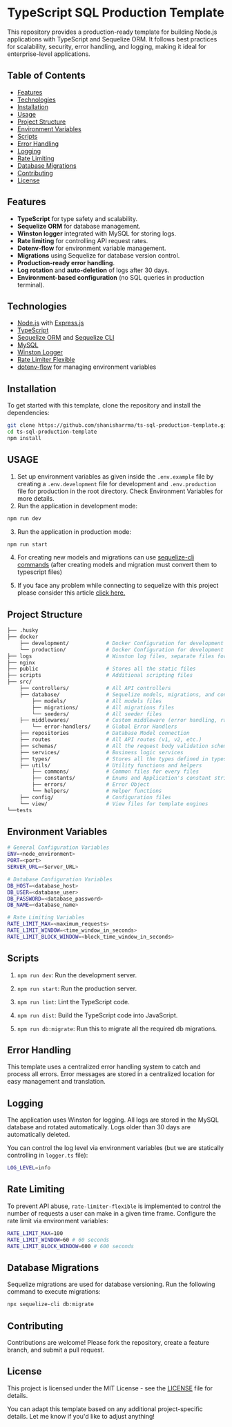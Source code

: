 # TypeScript SQL Production Template

This repository provides a production-ready template for building Node.js applications with TypeScript and Sequelize ORM. It follows best practices for scalability, security, error handling, and logging, making it ideal for enterprise-level applications.

## Table of Contents

-   [Features](#features)
-   [Technologies](#technologies)
-   [Installation](#installation)
-   [Usage](#usage)
-   [Project Structure](#project-structure)
-   [Environment Variables](#environment-variables)
-   [Scripts](#scripts)
-   [Error Handling](#error-handling)
-   [Logging](#logging)
-   [Rate Limiting](#rate-limiting)
-   [Database Migrations](#database-migrations)
-   [Contributing](#contributing)
-   [License](#license)

## Features

-   **TypeScript** for type safety and scalability.
-   **Sequelize ORM** for database management.
-   **Winston logger** integrated with MySQL for storing logs.
-   **Rate limiting** for controlling API request rates.
-   **Dotenv-flow** for environment variable management.
-   **Migrations** using Sequelize for database version control.
-   **Production-ready error handling**.
-   **Log rotation** and **auto-deletion** of logs after 30 days.
-   **Environment-based configuration** (no SQL queries in production terminal).

## Technologies

-   [Node.js](https://nodejs.org/) with [Express.js](https://expressjs.com/)
-   [TypeScript](https://www.typescriptlang.org/)
-   [Sequelize ORM](https://sequelize.org/) and [Sequelize CLI](https://github.com/sequelize/cli)
-   [MySQL](https://www.mysql.com/)
-   [Winston Logger](https://github.com/winstonjs/winston)
-   [Rate Limiter Flexible](https://www.npmjs.com/package/rate-limiter-flexible)
-   [dotenv-flow](https://github.com/kerimdzhanov/dotenv-flow) for managing environment variables

## Installation

To get started with this template, clone the repository and install the dependencies:

```bash
git clone https://github.com/shanisharrma/ts-sql-production-template.git
cd ts-sql-production-template
npm install
```

## USAGE

1. Set up environment variables as given inside the `.env.example` file by creating a `.env.development` file for development and `.env.production` file for production in the root directory. Check Environment Variables for more details.
2. Run the application in development mode:

```bash
npm run dev
```

3. Run the application in production mode:

```bash
npm run start
```

4. For creating new models and migrations can use [sequelize-cli commands](https://github.com/sequelize/cli) (after creating models and migration must convert them to typescript files)

5. If you face any problem while connecting to sequelize with this project please consider this article [click here.](https://thriveread.com/sequelize-migrations-with-typescript/)

## Project Structure

```bash
├── .husky
├── docker
    ├── development/            # Docker Configuration for development
    └── production/             # Docker Configuration for development
├── logs                        # Winston log files, separate files for each environment
├── nginx
├── public                      # Stores all the static files
├── scripts                     # Additional scripting files
├── src/
    ├── controllers/            # All API controllers
    ├── database/               # Sequelize models, migrations, and configurations
        ├── models/             # All models files
        ├── migrations/         # All migrations files
        └── seeders/            # All seeder files
    ├── middlewares/            # Custom middleware (error handling, rate limiting)
        └── error-handlers/     # Global Error Handlers
    ├── repositories            # Database Model connection
    ├── routes                  # All API routes (v1, v2, etc.)
    ├── schemas/                # All the request body validation schema
    ├── services/               # Business logic services
    ├── types/                  # Stores all the types defined in typescript
    ├── utils/                  # Utility functions and helpers
        ├── commons/            # Common files for every files
        ├── constants/          # Enums and Application's constant string variables
        ├── errors/             # Error Object
        └── helpers/            # Helper functions
    ├── config/                 # Configuration files
    └── view/                   # View files for template engines
└──tests
```

## Environment Variables

```bash
# General Configuration Variables
ENV=<node_environment>
PORT=<port>
SERVER_URL=<Server_URL>

# Database Configuration Variables
DB_HOST=<database_host>
DB_USER=<database_user>
DB_PASSWORD=<database_password>
DB_NAME=<database_name>

# Rate Limiting Variables
RATE_LIMIT_MAX=<maximum_requests>
RATE_LIMIT_WINDOW=<time_window_in_seconds>
RATE_LIMIT_BLOCK_WINDOW=<block_time_window_in_seconds>
```

## Scripts

1. `npm run dev`: Run the development server.

2. `npm run start`: Run the production server.

3. `npm run lint`: Lint the TypeScript code.

4. `npm run dist`: Build the TypeScript code into JavaScript.

5. `npm run db:migrate`: Run this to migrate all the required db migrations.

## Error Handling

This template uses a centralized error handling system to catch and process all errors. Error messages are stored in a centralized location for easy management and translation.

## Logging

The application uses Winston for logging. All logs are stored in the MySQL database and rotated automatically. Logs older than 30 days are automatically deleted.

You can control the log level via environment variables (but we are statically controlling in `logger.ts` file):

```bash
LOG_LEVEL=info
```

## Rate Limiting

To prevent API abuse, `rate-limiter-flexible` is implemented to control the number of requests a user can make in a given time frame. Configure the rate limit via environment variables:

```bash
RATE_LIMIT_MAX=100
RATE_LIMIT_WINDOW=60 # 60 seconds
RATE_LIMIT_BLOCK_WINDOW=600 # 600 seconds
```

## Database Migrations

Sequelize migrations are used for database versioning. Run the following command to execute migrations:

```bash
npx sequelize-cli db:migrate
```

## Contributing

Contributions are welcome! Please fork the repository, create a feature branch, and submit a pull request.

## License

This project is licensed under the MIT License - see the [LICENSE](LICENSE) file for details.

You can adapt this template based on any additional project-specific details. Let me know if you'd like to adjust anything!
